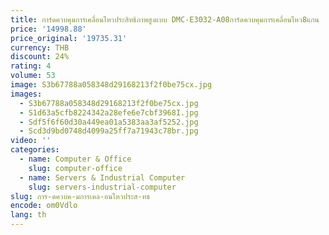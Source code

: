 ```yaml
---
title: การ์ดควบคุมการเคลื่อนไหวประสิทธิภาพสูงแบบ DMC-E3032-A08การ์ดควบคุมการเคลื่อนไหว8แกน
price: '14998.88'
price_original: '19735.31'
currency: THB
discount: 24%
rating: 4
volume: 53
image: S3b67788a058348d29168213f2f0be75cx.jpg
images:
  - S3b67788a058348d29168213f2f0be75cx.jpg
  - S1d63a5cfb8224342a28efe6e7cbf3968I.jpg
  - Sdf5f6f60d30a449ea01a5383aa3af5252.jpg
  - Scd3d9bd0748d4099a25ff7a71943c78br.jpg
video: ''
categories:
  - name: Computer & Office
    slug: computer-office
  - name: Servers & Industrial Computer
    slug: servers-industrial-computer
slug: การ-ดควบค-มการเคล-อนไหวประส-ทธ
encode: om0Vdlo
lang: th
---
```

  